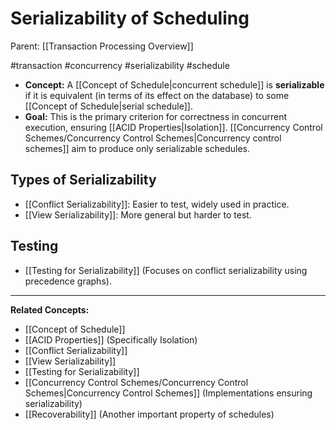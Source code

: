 # Serializability of Scheduling

Parent: [[Transaction Processing Overview]]

#transaction #concurrency #serializability #schedule

*   **Concept:** A [[Concept of Schedule|concurrent schedule]] is **serializable** if it is equivalent (in terms of its effect on the database) to some [[Concept of Schedule|serial schedule]].
*   **Goal:** This is the primary criterion for correctness in concurrent execution, ensuring [[ACID Properties|Isolation]]. [[Concurrency Control Schemes/Concurrency Control Schemes|Concurrency control schemes]] aim to produce only serializable schedules.

## Types of Serializability

*   [[Conflict Serializability]]: Easier to test, widely used in practice.
*   [[View Serializability]]: More general but harder to test.

## Testing

*   [[Testing for Serializability]] (Focuses on conflict serializability using precedence graphs).

---
**Related Concepts:**
*   [[Concept of Schedule]]
*   [[ACID Properties]] (Specifically Isolation)
*   [[Conflict Serializability]]
*   [[View Serializability]]
*   [[Testing for Serializability]]
*   [[Concurrency Control Schemes/Concurrency Control Schemes|Concurrency Control Schemes]] (Implementations ensuring serializability)
*   [[Recoverability]] (Another important property of schedules) 